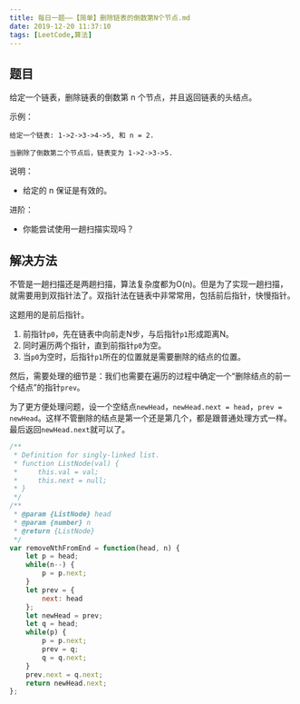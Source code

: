 ```yaml
---
title: 每日一题——【简单】删除链表的倒数第N个节点.md
date: 2019-12-20 11:37:10
tags: [LeetCode,算法]
---
```


## 题目
给定一个链表，删除链表的倒数第 n 个节点，并且返回链表的头结点。

示例：
```
给定一个链表: 1->2->3->4->5, 和 n = 2.

当删除了倒数第二个节点后，链表变为 1->2->3->5.
```
说明：

* 给定的 n 保证是有效的。

进阶：

* 你能尝试使用一趟扫描实现吗？


## 解决方法
不管是一趟扫描还是两趟扫描，算法复杂度都为O(n)。但是为了实现一趟扫描，就需要用到双指针法了。双指针法在链表中非常常用，包括前后指针，快慢指针。

这题用的是前后指针。

1. 前指针`p0`，先在链表中向前走N步，与后指针`p1`形成距离N。
2. 同时遍历两个指针，直到前指针`p0`为空。
3. 当`p0`为空时，后指针`p1`所在的位置就是需要删除的结点的位置。

然后，需要处理的细节是：我们也需要在遍历的过程中确定一个“删除结点的前一个结点”的指针`prev`。

为了更方便处理问题，设一个空结点`newHead`，`newHead.next = head`，`prev = newHead`。这样不管删除的结点是第一个还是第几个，都是跟普通处理方式一样。最后返回`newHead.next`就可以了。

```js
/**
 * Definition for singly-linked list.
 * function ListNode(val) {
 *     this.val = val;
 *     this.next = null;
 * }
 */
/**
 * @param {ListNode} head
 * @param {number} n
 * @return {ListNode}
 */
var removeNthFromEnd = function(head, n) {
    let p = head;
    while(n--) {
        p = p.next;
    }
    let prev = {
        next: head
    };
    let newHead = prev;
    let q = head;
    while(p) {
        p = p.next;
        prev = q;
        q = q.next;
    }
    prev.next = q.next;
    return newHead.next;
};
```
